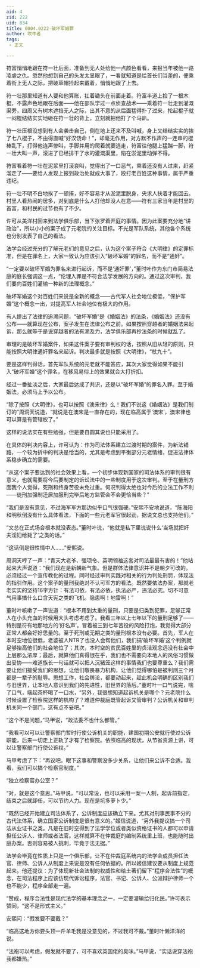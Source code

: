 ```yaml
---
aid: 4
zid: 222
uid: 834
title: 0004.0222-破坏军婚罪
author: 吹牛者
tags: 
 - 正文

---
```




  符富悄悄地跟在符一壮后面，准备到无人处给他一点颜色看看，来报当年被他一路凌虐之仇。忽然他想到自己的头发太显眼了，一看就知道是给首长们当差的，便乘着街上无人之际，把破草帽捡起来戴着，悄悄地跟了上去。

  符一壮那里知道有人要和他算账，扛着锄头在前面走着。符富半道上捡了一根木棍，不露声色地跟在后面——他在部队学过一点侦查战术——乘着符一壮走到灌溉渠旁，四周又有树木遮挡无人之际，出其不意的从后面猛得扑了过来，抡起棍子就一闷棍结结实实地砸在符一壮的背上，立刻就把他打了个马趴。

  符一壮压根没想到有人会袭击自己，倒在地上还来不及叫喊，身上又结结实实的挨了七八棍子，不由得直喊“好汉饶命！”，却毫无作用，对方默不作声的一连串的棍棒乱下，打得他连声惨叫，手脚并用的爬着就要逃走，符富往他腿上猛踹一脚，符一壮大叫一声，滚进了已经排干了水的灌溉渠里，陷在淤泥里动弹不得。

  符富看着符一壮在泥浆里打滚哀叫，觉得出了一口恶气，乘着还没有人过来，赶紧溜走了——要给人发现上报到政治处就成大事了，殴打老百姓这种事情，属于严重违纪。

  符一壮不明不白地挨了一顿揍，好不容易才从淤泥里脱身，央求人扶着才能回去。村里人看热闹的居多，对到底是什么人打他却没人在意——符有三家当年是村里的首富，和村民的过节也有了不少。

  许可从美洋村回来到法学俱乐部，当下张罗着开庭的事情。因为此案要充分地“讲政治”，所以小小的案子成了元老院的关注目标。不光是军队系统，其他各个系统也分别发表了自己的看法。

  法学会经过充分的了解元老们的意见之后，认为这个案子符合《大明律》的定罪标准，但是在罪名上，大家一致认为应该引入“破坏军婚”的罪名，而不是“通奸”。

  “一定要以破坏军婚为罪名来进行起诉，而不是‘通奸罪’，”董时叶作为东门市简易法庭的庭长强调这一点，“伦理入罪是不符合法学发展的方向的。通过这次审判，我们要向百姓们灌输一种新的法理概念。”

  破坏军婚这个对百姓们来说是全新的概念——古代军人社会地位极低，“保护军婚”这个概念一出，对提高军人社会地位有极大的作用。

  有人提出了法律的追溯问题，“破坏军婚”是《婚姻法》的法条，《婚姻法》还没有公布——就算现在公布，案子发生在法律公布之前。如果按照穿越者的婚姻法来起诉，那么就等于是说穿越者的法有溯及力，法学俱乐部再抄法条的时候就乱了。

  审理的是破坏军婚案件，如果这件案子要有审判权的话，按照从旧从轻的原则，只能按照大明律通奸罪名来起诉。判决最多就是按照《大明律》，“杖九十”。

  要是这样判得话，首先军队系统的元老就不能答应，其次大家觉得如果不能引入“破坏军婚”这个罪名，在移风易俗上的效果就会大打折扣。

  经过一番扯淡之后，大家最后达成了共识，还是以“破坏军婚”的罪名入罪。至于婚姻法，必须马上予以公布。

  “除了按照《大明律》，也可以按照《澳宋律》么！我们不说这《婚姻法》是我们制订的”周洞天说道，“就说是在澳宋是一直存在的，现在临高属于‘澳宋’，澳宋律也可以算是有管辖权了。”

  这样的说法实在有些勉强，但是要自圆其说也只能采用了。

  在具体的判决内容上，许可认为：作为司法体系建立过渡时期的案件，为新法铺路，一个较为折中的判决是恰当的，尤其是考虑到平衡部分元老情绪，促进法律体系稳步确立的需要。

  “从这个案子要达到的社会效果上看，一个初步体现新国家的司法体系的审判很有意义，也就需要将今后要制定的诉讼法中的一些制度用于这次审判。至于在量刑方面我个人觉得，死刑和终身苦役未免过重。何况判得太绝也对今后的立法工作不利——徒刑加强制迁居加服刑完毕后地方监管会不会更恰当些？”

  “我们是没有意见，不过海军军方那边似乎口气很强硬。”安熙不安地说道，“陈海阳和明秋倒没有什么具体看法，下面的一些元老军官很起劲，据说文总也支持他们。”

  “文总在正式场合根本就没表态。”董时叶说，“他就是私下里说说什么‘当场就把奸夫淫妇给毙了’之类的话。”

  “这话倒是很性情中人……”安熙说。

  周洞天哼了一声：“青天大老爷、强项令、英明领袖这套对司法最最有害的！”他站起来大声说道：“我们现在是新朝新气象。但是群体法律意识并不是朝夕可改的。必须经过一个宣传教化的过程。同时经过审判实践对相关的行为判处刑罚，体现法的指引作用。这个案子的量刑我绝对不认可军方的看法。既然要依法办案，那就老老实实的坚持16字方针：有法可依，有法必依，执法必严，违法必究。切不可意气用事搞什么口含天宪之类的飞机。隐患啊！地雷啊！”

  董时叶咳嗽了一声说道：“根本不用到太重的量刑，只要是归类到犯罪，足够正常人在小头充血的时候用大头考虑考虑了。我看三年以上七年以下的量刑足够了——特别是符有地那地方的‘好名声’。冒着被三到七年苦役的风险打炮，我觉得大部分正常人都会好好思量的。至于死刑或无期之类的量刑根本没有必要。首先，军人在本时空地位很低，老婆被人NTR了也没人会帮他们，我们搞‘破坏军婚’这个判例就足够抬高他们的社会地位了；其次，本时空的贫民百姓里的贞洁观念远没有社会中上层那么浓厚；最后，就算他们真得很在乎，我们也不需要向本地人的风俗习惯做出妥协——难道族长一句话就可以把人沉猪笼这样的事情我们也要尊重么？我们需要让他们接受我们的思想，让他们敬畏暴力机构，让他们觉得哪怕是被判刑三个月都是一辈子的耻辱。思想工作，社会舆论，都要动起来，趁此机会明确的区别我们与旧世界，让本地人意识到我们的先进性，旧世界的落后。”董时叶一口气说完，喘了口气，端起茶杯喝了一口水，“另外，我很想知道起诉机关是哪个？元老院什么时候设置了检察院这样的机构了？难道仲裁庭既管起诉又管审判？公诉机关和审判机关同一个部门，这有点不妥吧。”

  “这个不是问题，”马甲说，“政法委不也什么都管。”

  “我看可以可以让警察部门暂时行使公诉机关的职能，建国初期公安就行使过公诉职能，后来一切走上正轨了才有了检察院。依照临高的现状，从节省资源上讲，可以让警察部门行使公诉权。”

  马甲考虑了下：“再议吧。眼下这事和警察没多少关系，让他们来公诉不合适。我看，我们可以搞个检察官制度。”

  “独立检察官办公室？”

  “对，就是这个意思。”马甲说，“可以常设，也可以采用一案一人制，起诉前指定，结束之后就卸任，可以节约人力。现在是坑多萝卜少。”

  “既然已经开始建立司法体系了，公诉制度应该确立下来。尤其对刑事民事不分的古代法体系，确立国家公诉制度是很有意义的。”姬信说道，“另外我提议搞一个司法从业证书之类。凡是在旧时空得到了法学学位或者类似资格证书的人都可以申请担任公诉人、律师或者法官。这样就算不在仲裁庭的编制系统里上班，也能随时出庭办案。否则容易被人挑刺，毕竟于法无据。”

  法学会毕竟在性质上只是一个俱乐部，让不在仲裁庭系统内的法学会成员担任法官、律师、公诉人从制度上来说是没有任何依据的。所以姬信建议要从制度上规范起来。他还提议：为了体现新社会法制的权威性和给土著们留下“程序合法性”的概念，在司法程序上应该仿现代诉讼程序，法官、书记、公诉人、公派辩护律师一个也不能少，程序全部走一遍。

  “赞成，程序合法性是现代法学的基本理念之一，一定要灌输给归化民。”许可表示赞同，“这不是形式主义。”

  安熙问：“假发要不要戴？”

  “临高这地方你要头顶一斤羊毛我是没意见的，不过我可不戴。”董时叶懒洋洋的说。

  “法袍可以考虑，假发就不要了，可不喜欢英国佬的臭味。”马甲说，“实话说穿法袍我都嫌热。”


